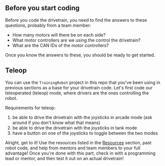 ## Before you start coding

Before you code the drivetrain, you need to find the answers to these questions, probably from a team member:

- How many motors will there be on each side?
- What motor controllers are we using the control the drivetrain?
- What are the CAN IDs of the motor controllers?

Once you know the answers to these, you should be ready to get started.

## Teleop

You can use the `TrainingRobot` project in this repo that you've been using in previous sections as a base for your drivetrain code. Let's first code our teleoperated (teleop) mode, where drivers are the ones controlling the robot.

Requirements for teleop:

1. be able to drive the drivetrain with the joysticks in arcade mode (ask around if you don't know what that means) 
2. be able to drive the drivetrain with the joysticks in tank mode
3. have a button on one of the joysticks to toggle between the two modes

Alright, get to it! Use the resources listed in the [Resources](/resources/) section, past robot code, and help from mentors and team members to your full advantage! Once you're done with this part, check in with a programming lead or mentor, and then test it out on an actual drivetrain!
